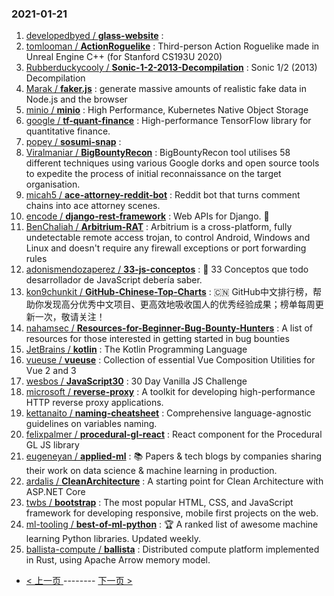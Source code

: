 ### 2021-01-21 
1. [
        developedbyed /
**glass-website**](https://github.com/developedbyed/glass-website) : 
1. [
        tomlooman /
**ActionRoguelike**](https://github.com/tomlooman/ActionRoguelike) : Third-person Action Roguelike made in Unreal Engine C++ (for Stanford CS193U 2020)
1. [
        Rubberduckycooly /
**Sonic-1-2-2013-Decompilation**](https://github.com/Rubberduckycooly/Sonic-1-2-2013-Decompilation) : Sonic 1/2 (2013) Decompilation
1. [
        Marak /
**faker.js**](https://github.com/Marak/faker.js) : generate massive amounts of realistic fake data in Node.js and the browser
1. [
        minio /
**minio**](https://github.com/minio/minio) : High Performance, Kubernetes Native Object Storage
1. [
        google /
**tf-quant-finance**](https://github.com/google/tf-quant-finance) : High-performance TensorFlow library for quantitative finance.
1. [
        popey /
**sosumi-snap**](https://github.com/popey/sosumi-snap) : 
1. [
        Viralmaniar /
**BigBountyRecon**](https://github.com/Viralmaniar/BigBountyRecon) : BigBountyRecon tool utilises 58 different techniques using various Google dorks and open source tools to expedite the process of initial reconnaissance on the target organisation.
1. [
        micah5 /
**ace-attorney-reddit-bot**](https://github.com/micah5/ace-attorney-reddit-bot) : Reddit bot that turns comment chains into ace attorney scenes.
1. [
        encode /
**django-rest-framework**](https://github.com/encode/django-rest-framework) : Web APIs for Django. 🎸
1. [
        BenChaliah /
**Arbitrium-RAT**](https://github.com/BenChaliah/Arbitrium-RAT) : Arbitrium is a cross-platform, fully undetectable remote access trojan, to control Android, Windows and Linux and doesn't require any firewall exceptions or port forwarding rules
1. [
        adonismendozaperez /
**33-js-conceptos**](https://github.com/adonismendozaperez/33-js-conceptos) : 📜 33 Conceptos que todo desarrollador de JavaScript debería saber.
1. [
        kon9chunkit /
**GitHub-Chinese-Top-Charts**](https://github.com/kon9chunkit/GitHub-Chinese-Top-Charts) : 🇨🇳 GitHub中文排行榜，帮助你发现高分优秀中文项目、更高效地吸收国人的优秀经验成果；榜单每周更新一次，敬请关注！
1. [
        nahamsec /
**Resources-for-Beginner-Bug-Bounty-Hunters**](https://github.com/nahamsec/Resources-for-Beginner-Bug-Bounty-Hunters) : A list of resources for those interested in getting started in bug bounties
1. [
        JetBrains /
**kotlin**](https://github.com/JetBrains/kotlin) : The Kotlin Programming Language
1. [
        vueuse /
**vueuse**](https://github.com/vueuse/vueuse) : Collection of essential Vue Composition Utilities for Vue 2 and 3
1. [
        wesbos /
**JavaScript30**](https://github.com/wesbos/JavaScript30) : 30 Day Vanilla JS Challenge
1. [
        microsoft /
**reverse-proxy**](https://github.com/microsoft/reverse-proxy) : A toolkit for developing high-performance HTTP reverse proxy applications.
1. [
        kettanaito /
**naming-cheatsheet**](https://github.com/kettanaito/naming-cheatsheet) : Comprehensive language-agnostic guidelines on variables naming.
1. [
        felixpalmer /
**procedural-gl-react**](https://github.com/felixpalmer/procedural-gl-react) : React component for the Procedural GL JS library
1. [
        eugeneyan /
**applied-ml**](https://github.com/eugeneyan/applied-ml) : 📚 Papers & tech blogs by companies sharing their work on data science & machine learning in production.
1. [
        ardalis /
**CleanArchitecture**](https://github.com/ardalis/CleanArchitecture) : A starting point for Clean Architecture with ASP.NET Core
1. [
        twbs /
**bootstrap**](https://github.com/twbs/bootstrap) : The most popular HTML, CSS, and JavaScript framework for developing responsive, mobile first projects on the web.
1. [
        ml-tooling /
**best-of-ml-python**](https://github.com/ml-tooling/best-of-ml-python) : 🏆 A ranked list of awesome machine learning Python libraries. Updated weekly.
1. [
        ballista-compute /
**ballista**](https://github.com/ballista-compute/ballista) : Distributed compute platform implemented in Rust, using Apache Arrow memory model. 

- [ < 上一页 ](https://github.com/able8/github-trending-daily-record/blob/master/2021-01-20.md) -------- [ 下一页 > ](https://github.com/able8/github-trending-daily-record/blob/master/2021-01-22.md)